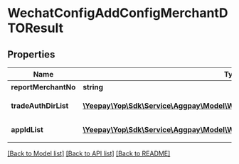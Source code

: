 # WechatConfigAddConfigMerchantDTOResult

## Properties
Name | Type | Description | Notes
------------ | ------------- | ------------- | -------------
**reportMerchantNo** | **string** | 报备商户号 | [optional] 
**tradeAuthDirList** | [**\Yeepay\Yop\Sdk\Service\Aggpay\Model\WechatConfigAddTradeAuthDirDTOResult[]**](WechatConfigAddTradeAuthDirDTOResult.md) | 支付授权目录列表 | [optional] 
**appIdList** | [**\Yeepay\Yop\Sdk\Service\Aggpay\Model\WechatConfigAddAppIdConfigDetailResult[]**](WechatConfigAddAppIdConfigDetailResult.md) | 支付appId配置列表 | [optional] 

[[Back to Model list]](../README.md#documentation-for-models) [[Back to API list]](../README.md#documentation-for-api-endpoints) [[Back to README]](../README.md)


